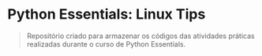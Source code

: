 # Python Essentials: Linux Tips

> Repositório criado para armazenar os códigos das atividades práticas realizadas durante o curso de Python Essentials. 


